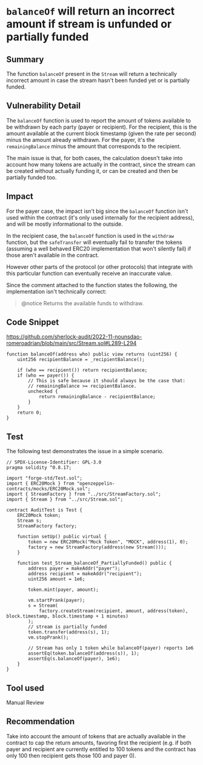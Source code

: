 # `balanceOf` will return an incorrect amount if stream is unfunded or partially funded

## Summary

The function `balanceOf` present in the `Stream` will return a technically incorrect amount in case the stream hasn't been funded yet or is partially funded.

## Vulnerability Detail

The `balanceOf` function is used to report the amount of tokens available to be withdrawn by each party (payer or recipient). For the recipient, this is the amount available at the current block timestamp (given the rate per second) minus the amount already withdrawn. For the payer, it's the `remainingBalance` minus the amount that corresponds to the recipient.

The main issue is that, for both cases, the calculation doesn't take into account how many tokens are actually in the contract, since the stream can be created without actually funding it, or can be created and then be partially funded too.

## Impact

For the payer case, the impact isn't big since the `balanceOf` function isn't used within the contract (it's only used internally for the recipient address), and will be mostly informational to the outside. 

In the recipient case, the `balanceOf` function is used in the `withdraw` function, but the `safeTransfer` will eventually fail to transfer the tokens (assuming a well behaved ERC20 implementation that won't silently fail) if those aren't available in the contract.

However other parts of the protocol (or other protocols) that integrate with this particular function can eventually receive an inaccurate value.

Since the comment attached to the function states the following, the implementation isn't technically correct:

> @notice Returns the available funds to withdraw.

## Code Snippet

https://github.com/sherlock-audit/2022-11-nounsdao-romeroadrian/blob/main/src/Stream.sol#L289-L294

```solidity
function balanceOf(address who) public view returns (uint256) {
    uint256 recipientBalance = _recipientBalance();

    if (who == recipient()) return recipientBalance;
    if (who == payer()) {
        // This is safe because it should always be the case that:
        // remainingBalance >= recipientBalance.
        unchecked {
            return remainingBalance - recipientBalance;
        }
    }
    return 0;
}
```

## Test

The following test demonstrates the issue in a simple scenario.

```solidity
// SPDX-License-Identifier: GPL-3.0
pragma solidity ^0.8.17;

import "forge-std/Test.sol";
import { ERC20Mock } from "openzeppelin-contracts/mocks/ERC20Mock.sol";
import { StreamFactory } from "../src/StreamFactory.sol";
import { Stream } from "../src/Stream.sol";

contract AuditTest is Test {
    ERC20Mock token;
    Stream s;
    StreamFactory factory;

    function setUp() public virtual {
        token = new ERC20Mock("Mock Token", "MOCK", address(1), 0);
        factory = new StreamFactory(address(new Stream()));
    }
    
    function test_Stream_balanceOf_PartiallyFunded() public {
        address payer = makeAddr("payer");
        address recipient = makeAddr("recipient");
        uint256 amount = 1e6;

        token.mint(payer, amount);

        vm.startPrank(payer);
        s = Stream(
            factory.createStream(recipient, amount, address(token), block.timestamp, block.timestamp + 1 minutes)
        );
        // stream is partially funded
        token.transfer(address(s), 1);
        vm.stopPrank();

        // Stream has only 1 token while balanceOf(payer) reports 1e6
        assertEq(token.balanceOf(address(s)), 1);
        assertEq(s.balanceOf(payer), 1e6);
    }
}
```

## Tool used

Manual Review

## Recommendation

Take into account the amount of tokens that are actually available in the contract to cap the return amounts, favoring first the recipient (e.g. if both payer and recipient are currently entitled to 100 tokens and the contract has only 100 then recipient gets those 100 and payer 0). 


